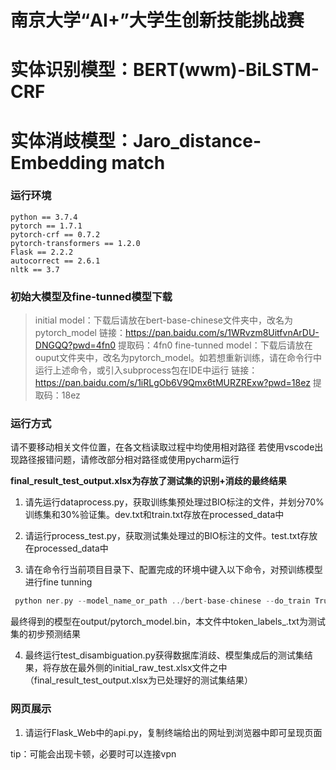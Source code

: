 # 南京大学“AI+”大学生创新技能挑战赛
# 实体识别模型：BERT(wwm)-BiLSTM-CRF 
# 实体消歧模型：Jaro_distance-Embedding match

### 运行环境

```
python == 3.7.4
pytorch == 1.7.1 
pytorch-crf == 0.7.2  
pytorch-transformers == 1.2.0
Flask == 2.2.2         
autocorrect == 2.6.1
nltk == 3.7

```

### 初始大模型及fine-tunned模型下载
> initial model：下载后请放在bert-base-chinese文件夹中，改名为pytorch_model
链接：https://pan.baidu.com/s/1WRvzm8UitfvnArDU-DNGQQ?pwd=4fn0 
提取码：4fn0
> fine-tunned model：下载后请放在ouput文件夹中，改名为pytorch_model。如若想重新训练，请在命令行中运行上述命令，或引入subprocess包在IDE中运行
链接：https://pan.baidu.com/s/1iRLgOb6V9Qmx6tMURZRExw?pwd=18ez 
提取码：18ez

### 运行方式
请不要移动相关文件位置，在各文档读取过程中均使用相对路径
若使用vscode出现路径报错问题，请修改部分相对路径或使用pycharm运行

**final_result_test_output.xlsx为存放了测试集的识别+消歧的最终结果**

1. 请先运行dataprocess.py，获取训练集预处理过BIO标注的文件，并划分70%训练集和30%验证集。dev.txt和train.txt存放在processed_data中

2. 请运行process_test.py，获取测试集处理过的BIO标注的文件。test.txt存放在processed_data中

3. 请在命令行当前项目目录下、配置完成的环境中键入以下命令，对预训练模型进行fine tunning

```c++
 python ner.py --model_name_or_path ../bert-base-chinese --do_train True --do_eval True --do_test True --max_seq_length 256 --train_file ../processed_data/train.txt --eval_file ../processed_data/dev.txt --test_file ../processed_data/test.txt --train_batch_size 8 --eval_batch_size 8 --num_train_epochs 10 --do_lower_case --logging_steps 200 --need_birnn True --rnn_dim 256 --clean True --output_dir ../output
```
最终得到的模型在output/pytorch_model.bin，本文件中token_labels_.txt为测试集的初步预测结果

4. 最终运行test_disambiguation.py获得数据库消歧、模型集成后的测试集结果，将存放在最外侧的initial_raw_test.xlsx文件之中
   （final_result_test_output.xlsx为已处理好的测试集结果）

    
### 网页展示
1. 请运行Flask_Web中的api.py，复制终端给出的网址到浏览器中即可呈现页面

tip：可能会出现卡顿，必要时可以连接vpn




